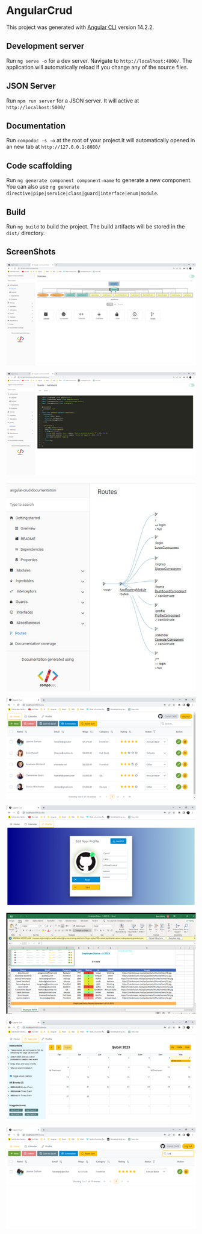 # AngularCrud

This project was generated with [Angular CLI](https://github.com/angular/angular-cli) version 14.2.2.

## Development server

Run `ng serve -o` for a dev server. Navigate to `http://localhost:4000/`. The application will automatically reload if you change any of the source files.

## JSON Server

Run `npm run server`  for a JSON server. It will active at `http://localhost:5000/`

## Documentation

Run `compodoc -s -o` at the root of your project.It will automatically opened in an new tab at `http://127.0.0.1:8080/` 

## Code scaffolding

Run `ng generate component component-name` to generate a new component. You can also use `ng generate directive|pipe|service|class|guard|interface|enum|module`.

## Build

Run `ng build` to build the project. The build artifacts will be stored in the `dist/` directory.

## ScreenShots

![alt text](https://github.com/barisdevjs/angular-crud/blob/main/src/screenshots/Compodoc1.png)

![alt text](https://github.com/barisdevjs/angular-crud/blob/main/src/screenshots/Compodoc2.png)

![alt text](https://github.com/barisdevjs/angular-crud/blob/main/src/screenshots/Compodoc3.jpg)

![alt text](https://github.com/barisdevjs/angular-crud/blob/main/src/screenshots/Dashboard1.png)

![alt text](https://github.com/barisdevjs/angular-crud/blob/main/src/screenshots/EditProfile.png)

![alt text](https://github.com/barisdevjs/angular-crud/blob/main/src/screenshots/ExcelFile.png)

![alt text](https://github.com/barisdevjs/angular-crud/blob/main/src/screenshots/FullCalendar.png)

![alt text](https://github.com/barisdevjs/angular-crud/blob/main/src/screenshots/SearchResult.png)





